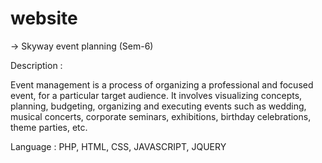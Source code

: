 # website

-> Skyway event planning (Sem-6) 

Description : 

   Event management is a process of organizing a professional 
and focused event, for a particular target audience. It involves visualizing 
concepts, planning, budgeting, organizing and executing events such as 
wedding, musical concerts, corporate seminars, exhibitions, birthday
celebrations, theme parties, etc.

Language :    PHP, HTML, CSS, JAVASCRIPT, JQUERY
